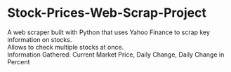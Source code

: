 # Stock-Prices-Web-Scrap-Project
A web scraper built with Python that uses Yahoo Finance to scrap key information on stocks. </br>
Allows to check multiple stocks at once. </br>
Information Gathered: Current Market Price, Daily Change, Daily Change in Percent
